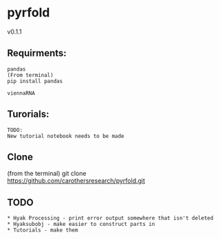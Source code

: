 pyrfold
=======
v0.1.1

## Requirments:
```
pandas
(From terminal)
pip install pandas

viennaRNA
```

## Turorials:
```
TODO:
New tutorial notebook needs to be made
```

## Clone
(from the terminal)
git clone https://github.com/carothersresearch/pyrfold.git

## TODO
```
* Hyak Processing - print error output somewhere that isn't deleted
* Hyaksubobj - make easier to construct parts in
* Tutorials - make them
```
